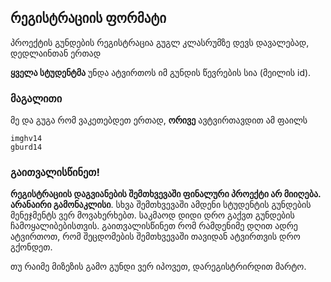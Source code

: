 ## რეგისტრაციის ფორმატი
პროექტის გუნდების რეგისტრაცია გუგლ კლასრუმზე დევს დავალებად, დედლაინთან ერთად

**ყველა სტუდენტმა** უნდა ატვირთოს იმ გუნდის წევრების სია (მეილის id). 

### მაგალითი
მე და გუგა რომ ვაკეთებდეთ ერთად, **ორივე** ავტვირთავდით ამ ფაილს

```
imghv14
gburd14
```


### გაითვალისწინეთ!

**რეგისტრაციის დაგვიანების შემთხვევაში ფინალური პროექტი არ მიიღება. არანაირი გამონაკლისი**. სხვა შემთხვევაში ამდენი სტუდენტის გუნდების მენეჯმენტს ვერ მოვახერხებთ. საკმაოდ დიდი დრო გაქვთ გუნდების ჩამოყალიბებისთვის. გაითვალისწინეთ რომ რამდენიმე დღით ადრე ატვირთოთ, რომ შეცდომების შემთხვევაში თავიდან ატვირთვის დრო გქონდეთ.

თუ რაიმე მიზეზის გამო გუნდი ვერ იპოვეთ, დარეგისტრირდით მარტო.